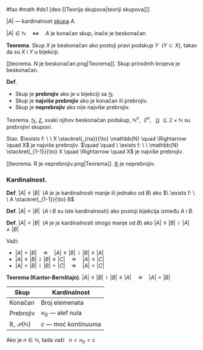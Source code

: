 #fax #math #ds1 [deo [[Teorija skupova|teoriji skupova]]]
$\:$

$\lvert A \rvert$ — kardinalnost [skupa](Teorija%20skupova) $A$.

$\lvert A \rvert \in \mathbb{N}\quad \Leftrightarrow \quad A$ je konačan skup,
inače je beskonačan

**Teorema**. Skup $X$ je beskonačan ako postoji pravi podskup $Y$ $\ (Y \subset X)$, takav da su $X$ i $Y$ u bijekciji.

[[teorema. N je beskonačan.png|Teorema]]. Skup prirodnih brojeva je beskonačan.

**Def**.
- Skup je **prebrojiv** ako je u bijekciji sa [$\mathbb{N}$](Prirodni%20brojevi.md).
- Skup je **najviše prebrojiv** ako je konačan ili prebrojiv.
- Skup je **neprebrojiv** ako nije najviše prebrojiv.

Teorema.  [$\mathbb{N}$](Prirodni%20brojevi.md),  [$\mathbb{Z}$](Celi%20brojevi.md), svaki njihov beskonačan podskup, $\mathbb{N}^n$, $\ \mathbb{Z}^n$, $\:$ [$\mathbb{Q}$](Racionalni%20brojevi) $\subseteq \mathbb{Z} \times \mathbb{N}$ su prebrojivi skupovi.

Stav. $\exists f: \ \ X \stackrel{_{na}}{\to} \mathbb{N} \quad \Rightarrow \quad X$ je najviše prebrojiv.
$\quad \quad \ \exists f: \ \ \mathbb{N} \stackrel{_{1-1}}{\to} X \quad \Rightarrow \quad X$ je najviše prebrojiv.

[[teorema. R je neprebrojiv.png|Teorema]].  [$\mathbb{R}$](Realni%20brojevi.md) je neprebrojiv.

### Kardinalnost.

**Def**. $\lvert A \rvert \leq \lvert B \rvert \;$ ($A$ je je kardinalnosti manje ili jednako od $B$) ako $\ \exists f: \ \ A \stackrel{_{1-1}}{\to} B$

**Def**. $\lvert A \rvert = \lvert B \rvert \;$ ($A$ i $B$ su iste kardinalnosti) ako postoji bijekcija između $A$ i $B$.

**Def**. $\lvert A \rvert < \lvert B \rvert \;$ ($A$ je je kardinalnosti strogo manje od $B$) ako $\lvert A \rvert \leq \lvert B \rvert \;$ i $\; \lvert A \rvert \ne \lvert B \rvert$

Važi:
- $\lvert A \rvert = \lvert B \rvert \quad \Rightarrow \quad \lvert A \rvert \leq \lvert B \rvert \;$ i $\; \lvert B \rvert \leq \lvert A \rvert \;$
- $\lvert A \rvert \leq \lvert B \rvert \;$ i $\; \lvert B \rvert \leq \lvert C \rvert \quad \Rightarrow \quad \lvert A \rvert \leq \lvert C \rvert$
- $\lvert A \rvert = \lvert B \rvert \;$ i $\; \lvert B \rvert = \lvert C \rvert \quad \Rightarrow \quad \lvert A \rvert = \lvert C \rvert$

**Teorema (Kantor-Bernštajn)**. 
$\lvert A \rvert \leq \lvert B \rvert \;$ i $\; \lvert B \rvert \leq \lvert A \rvert \quad \Rightarrow \quad \lvert A \rvert = \lvert B \rvert$

| Skup                           | Kardinalnost           |
| ------------------------------ | ---------------------- |
| Konačan                        | Broj elemenata         |
| Prebrojiv                      | $\aleph_0$ — alef nula |
| $\mathbb{R}$,  $\mathcal{P}(\mathbb{N})$ | $c$ — moć kontinuuma   |

Ako je $n \in \mathbb{N}$, tada važi $\ \ n < \aleph_0 < c$